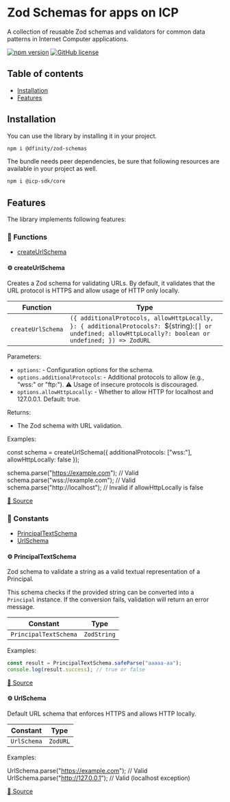 # Zod Schemas for apps on ICP

A collection of reusable Zod schemas and validators for common data patterns in Internet Computer applications.

[![npm version](https://img.shields.io/npm/v/@dfinity/zod-schemas.svg?logo=npm)](https://www.npmjs.com/package/@dfinity/zod-schemas) [![GitHub license](https://img.shields.io/badge/license-Apache%202.0-blue.svg)](https://opensource.org/licenses/Apache-2.0)

## Table of contents

- [Installation](#installation)
- [Features](#features)

## Installation

You can use the library by installing it in your project.

```bash
npm i @dfinity/zod-schemas
```

The bundle needs peer dependencies, be sure that following resources are available in your project as well.

```bash
npm i @icp-sdk/core
```

## Features

The library implements following features:

<!-- TSDOC_START -->

### :toolbox: Functions

- [createUrlSchema](#gear-createurlschema)

#### :gear: createUrlSchema

Creates a Zod schema for validating URLs. By default, it validates that the URL protocol is HTTPS and allow usage of HTTP only locally.

| Function          | Type                                                                                                                                                      |
| ----------------- | --------------------------------------------------------------------------------------------------------------------------------------------------------- |
| `createUrlSchema` | `({ additionalProtocols, allowHttpLocally, }: { additionalProtocols?: `${string}:`[] or undefined; allowHttpLocally?: boolean or undefined; }) => ZodURL` |

Parameters:

- `options`: - Configuration options for the schema.
- `options.additionalProtocols`: - Additional protocols to allow (e.g., "wss:" or "ftp:"). ⚠️ Usage of insecure protocols is discouraged.
- `options.allowHttpLocally`: - Whether to allow HTTP for localhost and 127.0.0.1. Default: true.

Returns:

- The Zod schema with URL validation.

Examples:

const schema = createUrlSchema({
additionalProtocols: ["wss:"],
allowHttpLocally: false
});

schema.parse("https://example.com"); // Valid
schema.parse("wss://example.com"); // Valid
schema.parse("http://localhost"); // Invalid if allowHttpLocally is false

[:link: Source](https://github.com/dfinity/ic-js/tree/main/packages/zod-schemas/src/url.ts#L27)

### :wrench: Constants

- [PrincipalTextSchema](#gear-principaltextschema)
- [UrlSchema](#gear-urlschema)

#### :gear: PrincipalTextSchema

Zod schema to validate a string as a valid textual representation of a Principal.

This schema checks if the provided string can be converted into a `Principal` instance.
If the conversion fails, validation will return an error message.

| Constant              | Type        |
| --------------------- | ----------- |
| `PrincipalTextSchema` | `ZodString` |

Examples:

```typescript
const result = PrincipalTextSchema.safeParse("aaaaa-aa");
console.log(result.success); // true or false
```

[:link: Source](https://github.com/dfinity/ic-js/tree/main/packages/zod-schemas/src/principal.ts#L16)

#### :gear: UrlSchema

Default URL schema that enforces HTTPS and allows HTTP locally.

| Constant    | Type     |
| ----------- | -------- |
| `UrlSchema` | `ZodURL` |

Examples:

UrlSchema.parse("https://example.com"); // Valid
UrlSchema.parse("http://127.0.0.1"); // Valid (localhost exception)

[:link: Source](https://github.com/dfinity/ic-js/tree/main/packages/zod-schemas/src/url.ts#L64)

<!-- TSDOC_END -->
